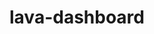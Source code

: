 ---
parent_project: lava
permalink: /engineering/projects/lava/lava-dashboard/
project_link_name: lava-dashboard
project_stats: 'true'
project_url: n/a
title: lava-dashboard
---